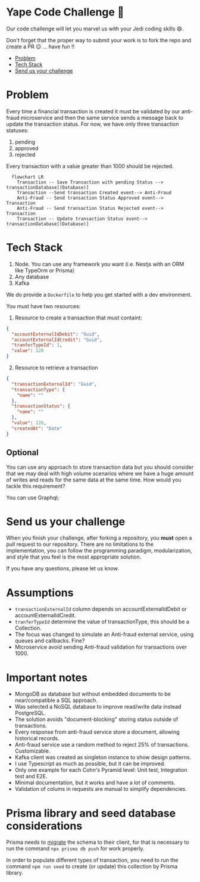 # Yape Code Challenge :rocket:

Our code challenge will let you marvel us with your Jedi coding skills :smile:. 

Don't forget that the proper way to submit your work is to fork the repo and create a PR :wink: ... have fun !!

- [Problem](#problem)
- [Tech Stack](#tech_stack)
- [Send us your challenge](#send_us_your_challenge)

# Problem

Every time a financial transaction is created it must be validated by our anti-fraud microservice and then the same service sends a message back to update the transaction status.
For now, we have only three transaction statuses:

<ol>
  <li>pending</li>
  <li>approved</li>
  <li>rejected</li>  
</ol>

Every transaction with a value greater than 1000 should be rejected.

```mermaid
  flowchart LR
    Transaction -- Save Transaction with pending Status --> transactionDatabase[(Database)]
    Transaction --Send transaction Created event--> Anti-Fraud
    Anti-Fraud -- Send transaction Status Approved event--> Transaction
    Anti-Fraud -- Send transaction Status Rejected event--> Transaction
    Transaction -- Update transaction Status event--> transactionDatabase[(Database)]
```

# Tech Stack

<ol>
  <li>Node. You can use any framework you want (i.e. Nestjs with an ORM like TypeOrm or Prisma) </li>
  <li>Any database</li>
  <li>Kafka</li>    
</ol>

We do provide a `Dockerfile` to help you get started with a dev environment.

You must have two resources:

1. Resource to create a transaction that must containt:

```json
{
  "accountExternalIdDebit": "Guid",
  "accountExternalIdCredit": "Guid",
  "tranferTypeId": 1,
  "value": 120
}
```

2. Resource to retrieve a transaction

```json
{
  "transactionExternalId": "Guid",
  "transactionType": {
    "name": ""
  },
  "transactionStatus": {
    "name": ""
  },
  "value": 120,
  "createdAt": "Date"
}
```

## Optional

You can use any approach to store transaction data but you should consider that we may deal with high volume scenarios where we have a huge amount of writes and reads for the same data at the same time. How would you tackle this requirement?

You can use Graphql;

# Send us your challenge

When you finish your challenge, after forking a repository, you **must** open a pull request to our repository. There are no limitations to the implementation, you can follow the programming paradigm, modularization, and style that you feel is the most appropriate solution.

If you have any questions, please let us know.

# Assumptions
- `transactionExternalId` column depends on accountExternalIdDebit or accountExternalIdCredit.
- `tranferTypeId` determine the value of transactionType, this should be a Collection.
- The focus was changed to simulate an Anti-fraud external service, using queues and callbacks. Fine?
- Microservice avoid sending Anti-fraud validation for transactions over 1000.

# Important notes
- MongoDB as database but without embedded documents to be near/compatible a SQL approach.
- Was selected a NoSQL database to improve read/write data instead PostgreSQL.
- The solution avoids "document-blocking" storing status outside of transactions.
- Every response from anti-fraud service store a document, allowing historical records.
- Anti-fraud service use a random method to reject 25% of transactions. Customizable.
- Kafka client was created as singleton instance to show design patterns.
- I use Typescript as much as possible, but it can be improved.
- Only one example for each Cohn's Pyramid level: Unit test, Integration test and E2E.
- Minimal documentation, but it works and have a lot of comments.
- Validation of colums in requests are manual to simplify dependencies.

# Prisma library and seed database considerations

Prisma needs to [migrate](https://www.prisma.io/docs/concepts/components/prisma-migrate/db-push) the schema to their client, for that is necessary to run the command `npx prisma db push` for work properly.

In order to populate different types of transaction, you need to run the command `npm run seed` to create (or update) this collection by Prisma library.
